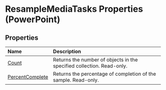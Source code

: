 
# ResampleMediaTasks Properties (PowerPoint)

## Properties



|**Name**|**Description**|
|:-----|:-----|
| [Count](5d6a1459-287d-b555-1342-2386854a742e.md)|Returns the number of objects in the specified collection. Read-only.|
| [PercentComplete](9a77d2f3-5c44-e036-3c09-fcc8d831148f.md)|Returns the percentage of completion of the sample. Read-only.|

